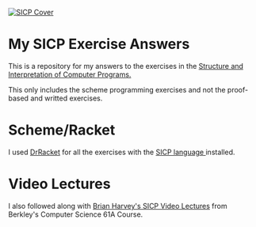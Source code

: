 


<a href="https://mitpress.mit.edu/sites/default/files/sicp/full-text/book/book.html"><img src="https://external-content.duckduckgo.com/iu/?u=https%3A%2F%2Fupload.wikimedia.org%2Fwikipedia%2Fcommons%2Fthumb%2F9%2F9d%2FSICP_cover.jpg%2F220px-SICP_cover.jpg&f=1&nofb=1" title="SICP Book" alt="SICP Cover"></a>





# My SICP Exercise Answers

This is a repository for my answers to the exercises in the  <a href="https://mitpress.mit.edu/sites/default/files/sicp/full-text/book/book-Z-H-4.html#%_toc_start">Structure and Interpretation of Computer Programs.</a>

This only includes the scheme programming exercises and not the proof-based and writted exercises.


# Scheme/Racket

I used <a href="https://racket-lang.org/">DrRacket</a> for all the exercises with the <a href="https://stackoverflow.com/questions/19546115/which-lang-packet-is-proper-for-sicp-in-dr-racket">SICP language </a> installed.


# Video Lectures

I also followed along with <a href="https://archive.org/details/ucberkeley-webcast-PL3E89002AA9B9879E?sort=titleSorter">Brian Harvey's SICP Video Lectures</a> from Berkley's Computer Science 61A Course. 




